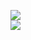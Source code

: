 [![](https://img.shields.io/badge/Made%20With-Github%20Spray-lightgrey.svg?style=for-the-badge&logo=github)](https://github.com/Annihil/github-spray#3084)  
[![](https://i.imgur.com/2DrTn0Z.gif)](https://github.com/Annihil/github-spray)